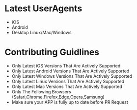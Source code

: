 # Latest UserAgents
- iOS
- Android
- Desktop Linux/Mac/Windows

# Contributing Guidlines
- Only Latest iOS Versions That Are Actively Supported
- Only Latest Android Versions That Are Actively Supported
- Only Latest Windows Versions That Are Actively Supported
- Only Latest Linux Versions That Are Actively Supported
- Only Latest Mac Versions That Are Actively Supported
- Only The Following Browsers (Safari,Chrome,Firefox,Edge,Opera,Samsung)
- Make sure your APP is fully up to date before PR Request
